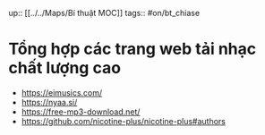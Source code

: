 up:: [[../../Maps/Bí thuật MOC]]
tags:: #on/bt_chiase 

# Tổng hợp các trang web tải nhạc chất lượng cao

- https://eimusics.com/
- https://nyaa.si/
- https://free-mp3-download.net/
- https://github.com/nicotine-plus/nicotine-plus#authors